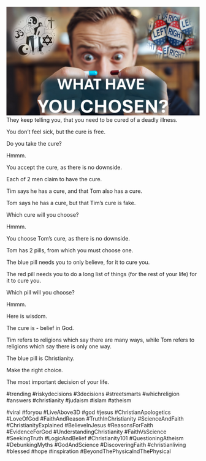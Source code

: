 ![Video cover image](./cover.jpg)
They keep telling you, that you need to be cured of a deadly illness.

You don’t feel sick, but the cure is free.

Do you take the cure?

Hmmm.

You accept the cure, as there is no downside.

Each of 2 men claim to have the cure.

Tim says he has a cure, and that Tom also has a cure.

Tom says he has a cure, but that Tim’s cure is fake.

Which cure will you choose?

Hmmm.

You choose Tom’s cure, as there is no downside.

Tom has 2 pills, from which you must choose one.

The blue pill needs you to only believe, for it to cure you.

The red pill needs you to do a long list of things (for the rest of your life) for it to cure you.

Which pill will you choose?

Hmmm.

Here is wisdom.

The cure is - belief in God.

Tim refers to religions which say there are many ways, while Tom refers to religions which say there is only one way.

The blue pill is Christianity.

Make the right choice.

The most important decision of your life.


#trending #riskydecisions #3decisions #streetsmarts #whichreligion #answers #christianity #judaism #islam #atheism

#viral #foryou #LiveAbove3D #god #jesus #ChristianApologetics #LoveOfGod #FaithAndReason #TruthInChristianity #ScienceAndFaith #ChristianityExplained #BelieveInJesus #ReasonsForFaith #EvidenceForGod #UnderstandingChristianity #FaithVsScience #SeekingTruth #LogicAndBelief #Christianity101 #QuestioningAtheism #DebunkingMyths #GodAndScience #DiscoveringFaith #christianliving #blessed #hope #inspiration #BeyondThePhysicalndThePhysical